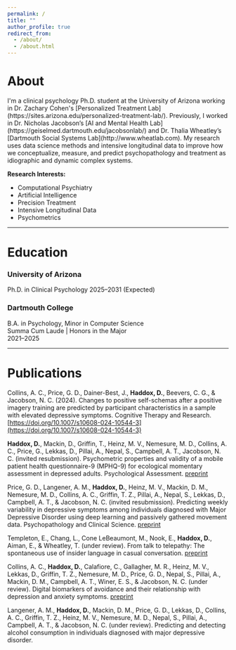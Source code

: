 ```yaml
---
permalink: /
title: ""
author_profile: true
redirect_from: 
  - /about/
  - /about.html
---
```


<h1 id="about">About</h1>
I'm a clinical psychology Ph.D. student at the University of Arizona working in Dr. Zachary Cohen's [Personalized Treatment Lab](https://sites.arizona.edu/personalized-treatment-lab/). Previously, I worked in Dr. Nicholas Jacobson’s [AI and Mental Health Lab](https://geiselmed.dartmouth.edu/jacobsonlab/) and Dr. Thalia Wheatley’s [Dartmouth Social Systems Lab](http://www.wheatlab.com). My research uses data science methods and intensive longitudinal data to improve how we conceptualize, measure, and predict psychopathology and treatment as idiographic and dynamic complex systems.

**Research Interests:**
- Computational Psychiatry
- Artificial Intelligence
- Precision Treatment
- Intensive Longitudinal Data
- Psychometrics

---

<h1 id="education">Education</h1>

### University of Arizona
Ph.D. in Clinical Psychology
2025–2031 (Expected)

### Dartmouth College
B.A. in Psychology, Minor in Computer Science  
Summa Cum Laude | Honors in the Major  
2021–2025

---

<h1 id="publications">Publications</h1>

Collins, A. C., Price, G. D., Dainer-Best, J., **Haddox, D.**, Beevers, C. G., & Jacobson, N. C. (2024). Changes to positive self-schemas after a positive imagery training are predicted by participant characteristics in a sample with elevated depressive symptoms. Cognitive Therapy and Research. [https://doi.org/10.1007/s10608-024-10544-3](https://doi.org/10.1007/s10608-024-10544-3)

**Haddox, D.**, Mackin, D., Griffin, T., Heinz, M. V., Nemesure, M. D., Collins, A. C., Price, G., Lekkas, D., Pillai, A., Nepal, S., Campbell, A. T., Jacobson, N. C. (invited resubmission). Psychometric properties and validity of a mobile patient health questionnaire-9 (MPHQ-9) for ecological momentary assessment in depressed adults. Psychological Assessment. [preprint](https://osf.io/preprints/osf/rfvy5)

Price, G. D., Langener, A. M., **Haddox, D.**, Heinz, M. V., Mackin, D. M., Nemesure, M. D., Collins, A. C., Griffin, T. Z., Pillai, A., Nepal, S., Lekkas, D., Campbell, A. T., & Jacobson, N. C. (invited resubmission). Predicting weekly variability in depressive symptoms among individuals diagnosed with Major Depressive Disorder using deep learning and passively gathered movement data. Psychopathology and Clinical Science. [preprint](https://osf.io/wcrq8)

Templeton, E., Chang, L., Cone LeBeaumont, M., Nook, E., **Haddox, D.**, Aiman, E., & Wheatley, T. (under review). From talk to telepathy: The spontaneous use of insider language in casual conversation. [preprint](https://osf.io/preprints/psyarxiv/g38cx)

Collins, A. C., **Haddox, D.**, Calafiore, C., Gallagher, M. R., Heinz, M. V., Lekkas, D., Griffin, T. Z., Nemesure, M. D., Price, G. D., Nepal, S., Pillai, A., Mackin, D. M., Campbell, A. T., Winer, E. S., & Jacobson, N. C. (under review). Digital biomarkers of avoidance and their relationship with depression and anxiety symptoms. [preprint](https://osf.io/preprints/osf/v4wzr_v1)

Langener, A. M., **Haddox, D.**, Mackin, D. M., Price, G. D., Lekkas, D., Collins, A. C., Griffin, T. Z., Heinz, M. V., Nemesure, M. D., Nepal, S., Pillai, A., Campbell, A. T., & Jacobson, N. C. (under review). Predicting and detecting alcohol consumption in individuals diagnosed with major depressive disorder. 

<!-- {% assign journal_pubs = site.publications
| where: "category", "manuscripts"
| sort: "date"
| reverse %}

{% for post in journal_pubs %}
{% include archive-single.html %}
{% endfor %} -->
